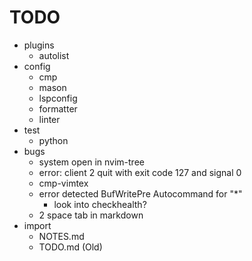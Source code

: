 # TODO

- plugins
  - autolist
- config
  - cmp
  - mason
  - lspconfig
  - formatter
  - linter
- test
  - python
- bugs
  - system open in nvim-tree
  - error: client 2 quit with exit code 127 and signal 0
  - cmp-vimtex
  - error detected BufWritePre Autocommand for "\*"
    - look into checkhealth?
  - 2 space tab in markdown
- import
  - NOTES.md
  - TODO.md (Old)
